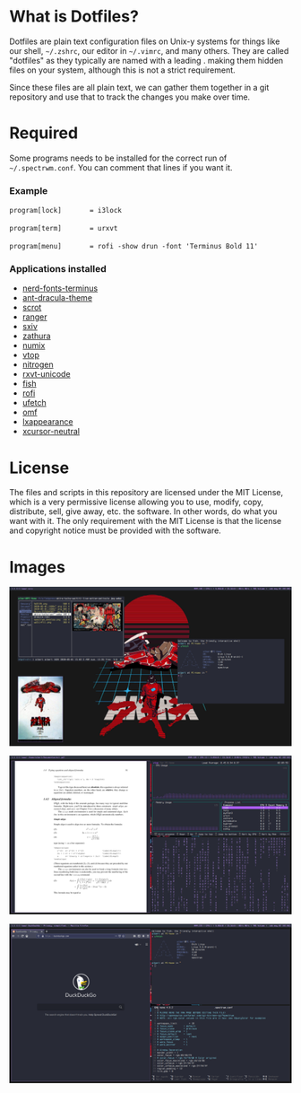 # What is Dotfiles?
Dotfiles are plain text configuration files on Unix-y systems for things like our shell, `~/.zshrc`, our editor in `~/.vimrc`, and many others. They are called "dotfiles" as they typically are named with a leading . making them hidden files on your system, although this is not a strict requirement.

Since these files are all plain text, we can gather them together in a git repository and use that to track the changes you make over time.

# Required
Some programs needs to be installed for the correct run of `~/.spectrwm.conf`. You can comment that lines if you want it.

### Example
```
program[lock]		= i3lock

program[term]		= urxvt

program[menu]		= rofi -show drun -font 'Terminus Bold 11'
```
### Applications installed
* [nerd-fonts-terminus](https://aur.archlinux.org/packages/?O=0&K=nerd+terminus)
* [ant-dracula-theme](https://aur.archlinux.org/packages/ant-dracula-theme-git/)
* [scrot](https://www.archlinux.org/packages/community/x86_64/scrot/)
* [ranger](https://www.archlinux.org/packages/community/any/ranger/)
* [sxiv](https://www.archlinux.org/packages/community/x86_64/sxiv/)
* [zathura](https://www.archlinux.org/packages/community/x86_64/zathura-pdf-mupdf/)
* [numix](https://aur.archlinux.org/packages/numix-gtk-theme/)
* [vtop](https://aur.archlinux.org/packages/vtop/)
* [nitrogen](https://www.archlinux.org/packages/extra/x86_64/nitrogen/)
* [rxvt-unicode](https://www.archlinux.org/packages/community/x86_64/rxvt-unicode/)
* [fish](https://www.archlinux.org/packages/community/x86_64/fish/)
* [rofi](https://www.archlinux.org/packages/community/x86_64/rofi/)
* [ufetch](https://aur.archlinux.org/packages/ufetch-git/)
* [omf](https://github.com/oh-my-fish/oh-my-fish)
* [lxappearance](https://www.archlinux.org/packages/community/x86_64/lxappearance/)
* [xcursor-neutral](https://www.archlinux.org/packages/community/any/xcursor-neutral/)


# License
The files and scripts in this repository are licensed under the MIT License, which is a very permissive license allowing you to use, modify, copy, distribute, sell, give away, etc. the software.  In other words, do what you want with it.  The  only requirement with the MIT License is that the license and copyright notice must be provided with the software.

# Images

![Alt text](screenshots/Screenshot-02_05_2020_02_00_19.png "Desktop 1")

![Alt text](screenshots/Screenshot-02_05_2020_02_04_00.png "Desktop 2")

![Alt text](screenshots/Screenshot-02_05_2020_02_06_14.png "Desktop 3")
